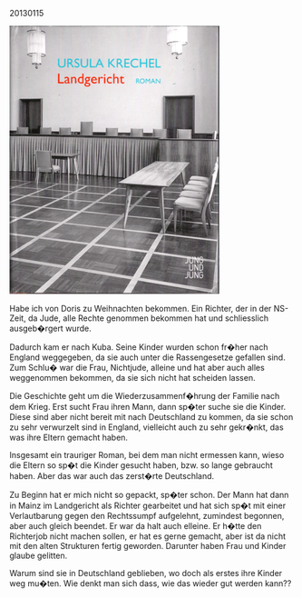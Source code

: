 



20130115
  

![](../_bilder/20130115_krechel0.png)  

  

  

Habe ich von Doris zu Weihnachten bekommen. Ein Richter, der in der NS-Zeit, da Jude, alle Rechte genommen bekommen hat und schliesslich ausgeb�rgert wurde.  

Dadurch kam er nach Kuba. Seine Kinder wurden schon fr�her nach England weggegeben, da sie auch unter die Rassengesetze gefallen sind. Zum Schlu� war die Frau, Nichtjude, alleine und hat aber auch alles weggenommen bekommen, da sie sich nicht hat scheiden lassen.  

  

Die Geschichte geht um die Wiederzusammenf�hrung der Familie nach dem Krieg. Erst sucht Frau ihren Mann, dann sp�ter suche sie die Kinder. Diese sind aber nicht bereit mit nach Deutschland zu kommen, da sie schon zu sehr verwurzelt sind in England, vielleicht auch zu sehr gekr�nkt, das was ihre Eltern gemacht haben.  

  

Insgesamt ein trauriger Roman, bei dem man nicht ermessen kann, wieso die Eltern so sp�t die Kinder gesucht haben, bzw. so lange gebraucht haben. Aber das war auch das zerst�rte Deutschland.  

  

Zu Beginn hat er mich nicht so gepackt, sp�ter schon. Der Mann hat dann in Mainz im Landgericht als Richter gearbeitet und hat sich sp�t mit einer Verlautbarung gegen den Rechtssumpf aufgelehnt, zumindest begonnen, aber auch gleich beendet. Er war da halt auch elleine. Er h�tte den Richterjob nicht machen sollen, er hat es gerne gemacht, aber ist da nicht mit den alten Strukturen fertig geworden. Darunter haben Frau und Kinder glaube gelitten.  

  

Warum sind sie in Deutschland geblieben, wo doch als erstes ihre Kinder weg mu�ten. Wie denkt man sich dass, wie das wieder gut werden kann??  

  


